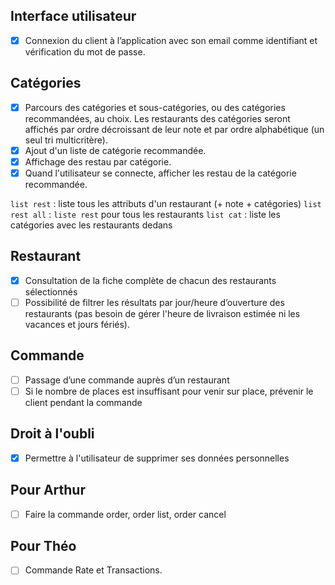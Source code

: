 ## Interface utilisateur
- [x] Connexion du client à l’application avec son email comme identifiant et vérification du mot de passe.

## Catégories
- [x] Parcours des catégories et sous-catégories, ou des catégories recommandées, au choix. Les  restaurants des catégories seront affichés par ordre décroissant de leur note et par ordre alphabétique (un seul tri multicritère).
- [x] Ajout d'un liste de catégorie recommandée.
- [x] Affichage des restau par catégorie.
- [x] Quand l'utilisateur se connecte, afficher les restau de la catégorie recommandée.

`list rest` : liste tous les attributs d'un restaurant (+ note + catégories)
`list rest all` : `liste rest` pour tous les restaurants
`list cat` : liste les catégories avec les restaurants dedans

## Restaurant
- [x] Consultation de la fiche complète de chacun des restaurants sélectionnés
- [ ] Possibilité de filtrer les résultats par jour/heure d’ouverture des restaurants (pas besoin de gérer l'heure de livraison estimée ni les vacances et jours fériés).

## Commande
- [ ] Passage d’une commande auprès d’un restaurant
- [ ] Si le nombre de places est insuffisant pour venir sur place, prévenir le client pendant la commande

## Droit à l'oubli
- [x] Permettre à l'utilisateur de supprimer ses données personnelles

## Pour Arthur
- [ ] Faire la commande order, order list, order cancel

## Pour Théo
- [ ] Commande Rate et Transactions.